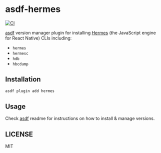 # asdf-hermes
[![CI](https://github.com/cometkim/asdf-hermes/actions/workflows/ci.yml/badge.svg)](https://github.com/cometkim/asdf-hermes/actions/workflows/ci.yml)

[asdf](https://asdf-vm.com/) version manager plugin for installing [Hermes](https://hermesengine.dev) (the JavaScript engine for React Native) CLIs including:

- `hermes`
- `hermesc`
- `hdb`
- `hbcdump`

## Installation

```bash
asdf plugin add hermes
```

## Usage

Check [asdf](https://github.com/asdf-vm/asdf) readme for instructions on how to install & manage versions.

## LICENSE

MIT
